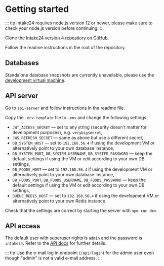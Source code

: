 # Getting started

::: tip
Intake24 requires node.js version 12 or newer, please make sure to check your node.js version before continuing.
:::

Clone the [Intake24 version 4 repository on GitHub](https://github.com/MRC-Epid-it24/intake24).

Follow the readme instructions in the root of the repository.

## Databases

Standalone database snapshots are currently unavailable, please use the [development virtual machine](/developer/vm.html). 

## API server

Go to `api-server` and follow instructions in the readme file.

Copy the `.env-template` file to `.env` and change the following settings:

- `JWT_ACCESS_SECRET` — set to any string (security doesn't matter for development purposes), e.g. `verybigsecret`,
- `JWS_REFRESH_SECRET` — same as above but use a different secret,
- `DB_SYSTEM_HOST` — set to `192.168.56.4` if using the development VM or alternatively point to your own database 
instance,
- `DB_SYSTEM_PORT`, `DB_SYSTEM_USERNAME`, `DB_SYSTEM_PASSWORD` — keep the default settings if using the VM or edit
according to your own DB settings,
- `DB_FOODS_HOST` — set to `192.168.56.4` if using the development VM or alternatively point to your own database 
instance,
- `DB_FOODS_PORT`, `DB_FOODS_USERNAME`, `DB_FOODS_PASSWORD` — keep the default settings if using the VM or edit
according to your own DB settings,
- `QUEUE_REDIS_HOST` —  set to `192.168.56.4` if using the development VM or alternatively point to your own Redis 
instance.

Check that the settings are correct by starting the server with `npm run dev`.

## API access

The default user with superuser rights is `admin` and the password is `intake24`. Refer to the [API docs](/api/) for 
further details.

::: tip
Use the e-mail log in endpoint (`/api/login`) for the admin user even though "admin" is not a valid e-mail address.
:::

